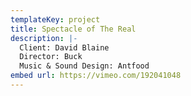 ```yaml
---
templateKey: project
title: Spectacle of The Real
description: |-
  Client: David Blaine
  Director: Buck
  Music & Sound Design: Antfood
embed url: https://vimeo.com/192041048
---
```


